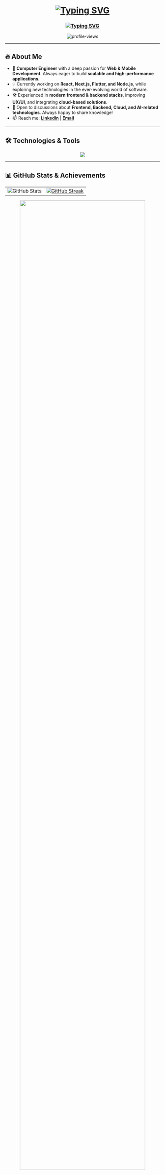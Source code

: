 <h1 align="center">
  <a href="https://git.io/typing-svg"><img src="https://readme-typing-svg.herokuapp.com?font=Atkinson+Hyperlegible+Mono&size=30&pause=7000&color=36BCF7FF&background=07FFF400&center=true&vCenter=true&width=600&lines=Hello%2C+I'm+Kaan+Alparslan.;Welcome+to+My+Github+Profile!" alt="Typing SVG" /></a>
</h1>

<h3 align="center">
  <a href="https://git.io/typing-svg"><img src="https://readme-typing-svg.herokuapp.com?font=Atkinson+Hyperlegible+Mono&size=24&pause=800&color=36BCF7FF&background=07FFF400&center=true&vCenter=true&width=600&lines=Computer+Engineer;Full-Stack+Developer;React+%7C+Next.js+%7C+Flutter" alt="Typing SVG" /></a>
</h3>


<p align="center">
  <img src="https://komarev.com/ghpvc/?username=Kaanalparslan&label=Profile%20views&color=0e75b6&style=plastic" alt="profile-views" />
</p>

---

## 🔥 About Me  

- 🚀 **Computer Engineer** with a deep passion for **Web & Mobile Development**. Always eager to build **scalable and high-performance applications**.  
- 💡 Currently working on **React, Next.js, Flutter, and Node.js**, while exploring new technologies in the ever-evolving world of software.  
- 🛠️ Experienced in **modern frontend & backend stacks**, improving **UX/UI**, and integrating **cloud-based solutions**.  
- 💬 Open to discussions about **Frontend, Backend, Cloud, and AI-related technologies**. Always happy to share knowledge!  
- 📫 Reach me: [**LinkedIn**](https://linkedin.com/in/kaanalparslann) | [**Email**](mailto:cekaanalparslan@gmail.com)   



---

## 🛠 Technologies & Tools
<p align="center">
  <img src="https://skillicons.dev/icons?i=react,next,flutter,dart,kotlin,nodejs,mongodb,js" />
</p>

---

## 📊 GitHub Stats & Achievements
<table align="center">
  <tr>
    <td>
      <img src="https://github-readme-stats.vercel.app/api?username=kaanalparslan&theme=react&show_icons=true&hide_border=true&count_private=true" alt="GitHub Stats" />
    </td>
    <td>
      <a href="https://git.io/streak-stats">
        <img src="https://streak-stats.demolab.com?user=Kaanalparslan&theme=react&hide_border=true&hide_longest_streak=true" alt="GitHub Streak" />
      </a>
    </td>
  </tr>
</table>

<div align="center">
  <img width="90%" src="https://github-profile-trophy.vercel.app/?username=Kaanalparslan&theme=dark_dimmed&margin-w=5&no-frame=true&column=9" />
</div>



---

## 📂 Pinned Projects
<div align="center">
  <a href="https://github.com/Kaanalparslan/Weatherapp">
    <img src="https://github-readme-stats.vercel.app/api/pin/?username=Kaanalparslan&repo=Weatherapp&theme=react&border_color=2e2e2e&border_radius=10" />
  </a>
  <a href="https://github.com/Kaanalparslan/Basic-Calculator">
    <img src="https://github-readme-stats.vercel.app/api/pin/?username=Kaanalparslan&repo=Basic-Calculator&theme=react&border_color=2e2e2e&border_radius=10" />
  </a>
</div>


---

## 🌎 Connect with Me


<p align="center">
   <img src="https://media4.giphy.com/media/v1.Y2lkPTc5MGI3NjExdzhwamt2OHg1dnRpaDVxdDVpOGcweWtsdzBzeG9wOGZ6MTZjeTRxYiZlcD12MV9pbnRlcm5hbF9naWZfYnlfaWQmY3Q9Zw/kKZfRWzuFy0pxGdnLE/giphy.gif" width="400" height="400">
</p>

<p align="center">
  <a href="https://linkedin.com/in/kaanalparslann" target="_blank">
    <img src="https://img.shields.io/badge/LinkedIn-0A66C2?style=for-the-badge&logo=linkedin&logoColor=white&color=0A66C2&label=" alt="LinkedIn" />
  </a>
  <a href="https://github.com/Kaanalparslan" target="_blank">
    <img src="https://img.shields.io/badge/GitHub-181717?style=for-the-badge&logo=github&logoColor=white&color=181717&label=" alt="GitHub" />
  </a>
  <a href="mailto:cekaanalparslan@gmail.com" target="_blank">
    <img src="https://img.shields.io/badge/Email-EA4335?style=for-the-badge&logo=gmail&logoColor=white&color=EA4335&label=" alt="Email" />
  </a>
</p>
